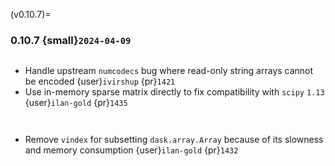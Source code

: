(v0.10.7)=
### 0.10.7 {small}`2024-04-09`

```{rubric} Bugfix
```

* Handle upstream `numcodecs` bug where read-only string arrays cannot be encoded {user}`ivirshup` {pr}`1421`
* Use in-memory sparse matrix directly to fix compatibility with `scipy` `1.13` {user}`ilan-gold` {pr}`1435`

```{rubric} Documentation
```

```{rubric} Performance
```

* Remove `vindex` for subsetting `dask.array.Array` because of its slowness and memory consumption {user}`ilan-gold` {pr}`1432`
